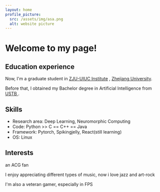 ```yaml
---
layout: home
profile_picture:
  src: /assets/img/asa.png
  alt: website picture
---
```


<h1>
    Welcome to my page!</h1>
    
  
  <h2>Education experience</h2>
  <p>
     Now, I'm a graduate student in <a href="https://zjui.intl.zju.edu.cn/">ZJU-UIUC Institute</a> , <a href="https://www.zju.edu.cn/">Zhejiang University</a>.
  </p>
  <p>
   Before that, I obtained my Bachelor degree in Artificial Intelligence from <a href ="https://www.ustb.edu.cn/" > USTB </a>.
  </p>
  
  <h2>Skills</h2>
  <ul>
    <li>
        Research area: Deep Learning, Neuromorphic Computing
    </li>
    <li>
        Code: Python >> C == C++ == Java
    </li>
    <li>
        Framework: Pytorch, Spikingjelly, React(still learning)
    </li>
    <li>
        OS: Linux
    </li>
  </ul>

  <h2>Interests</h2>
  <p>an ACG fan</p>
  <p>I enjoy appreciating different types of music, now i love jazz and art-rock</p>
  <p>I'm also a veteran gamer, especially in FPS</p>
  

